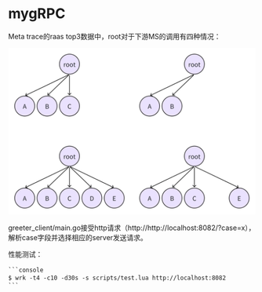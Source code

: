 # mygRPC

Meta trace的raas top3数据中，root对于下游MS的调用有四种情况：

![image](https://github.com/dufanrong/mygrpc/blob/master/img/whiteboard_exported_image.png)

greeter_client/main.go接受http请求（http://http://localhost:8082/?case=x），解析case字段并选择相应的server发送请求。

性能测试：

    ```console
    $ wrk -t4 -c10 -d30s -s scripts/test.lua http://localhost:8082
    ```

